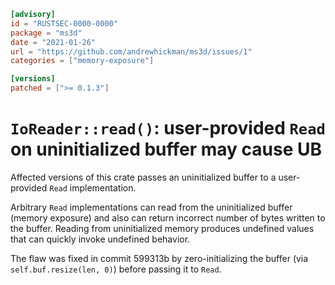 ```toml
[advisory]
id = "RUSTSEC-0000-0000"
package = "ms3d"
date = "2021-01-26"
url = "https://github.com/andrewhickman/ms3d/issues/1"
categories = ["memory-exposure"]

[versions]
patched = [">= 0.1.3"]
```

# `IoReader::read()`: user-provided `Read` on uninitialized buffer may cause UB

Affected versions of this crate passes an uninitialized buffer to a user-provided `Read` implementation.

Arbitrary `Read` implementations can read from the uninitialized buffer (memory exposure) and also can return incorrect number of bytes written to the buffer.
Reading from uninitialized memory produces undefined values that can quickly invoke undefined behavior.

The flaw was fixed in commit 599313b by zero-initializing the buffer (via `self.buf.resize(len, 0)`) before passing it to `Read`.